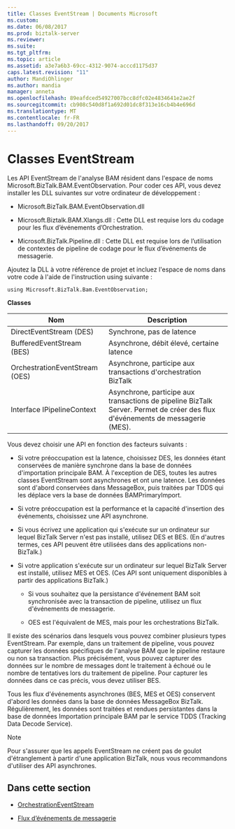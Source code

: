 ```yaml
---
title: Classes EventStream | Documents Microsoft
ms.custom: 
ms.date: 06/08/2017
ms.prod: biztalk-server
ms.reviewer: 
ms.suite: 
ms.tgt_pltfrm: 
ms.topic: article
ms.assetid: a3e7a6b3-69cc-4312-9074-acccd1175d37
caps.latest.revision: "11"
author: MandiOhlinger
ms.author: mandia
manager: anneta
ms.openlocfilehash: 89eafdced54927007bcc8dfc02e4834641e2ae2f
ms.sourcegitcommit: cb908c540d8f1a692d01dc8f313e16cb4b4e696d
ms.translationtype: MT
ms.contentlocale: fr-FR
ms.lasthandoff: 09/20/2017
---
```

# <a name="eventstream-classes"></a>Classes EventStream
Les API EventStream de l'analyse BAM résident dans l'espace de noms Microsoft.BizTalk.BAM.EventObservation. Pour coder ces API, vous devez installer les DLL suivantes sur votre ordinateur de développement :  
  
-   Microsoft.BizTalk.BAM.EventObservation.dll  
  
-   Microsoft.Biztalk.BAM.Xlangs.dll : Cette DLL est requise lors du codage pour les flux d’événements d’Orchestration.  
  
-   Microsoft.BizTalk.Pipeline.dll : Cette DLL est requise lors de l’utilisation de contextes de pipeline de codage pour le flux d’événements de messagerie.  
  
 Ajoutez la DLL à votre référence de projet et incluez l'espace de noms dans votre code à l'aide de l'instruction using suivante :  
  
```  
using Microsoft.BizTalk.Bam.EventObservation;  
```  
  
 **Classes**  
  
|Nom| Description|  
|----------|-----------------|  
|DirectEventStream (DES)|Synchrone, pas de latence|  
|BufferedEventStream (BES)|Asynchrone, débit élevé, certaine latence|  
|OrchestrationEventStream (OES)|Asynchrone, participe aux transactions d'orchestration BizTalk|  
|Interface IPipelineContext|Asynchrone, participe aux transactions de pipeline BizTalk Server. Permet de créer des flux d'événements de messagerie (MES).|  
  
 Vous devez choisir une API en fonction des facteurs suivants :  
  
-   Si votre préoccupation est la latence, choisissez DES, les données étant conservées de manière synchrone dans la base de données d'importation principale BAM. À l'exception de DES, toutes les autres classes EventStream sont asynchrones et ont une latence. Les données sont d'abord conservées dans MessageBox, puis traitées par TDDS qui les déplace vers la base de données BAMPrimaryImport.  
  
-   Si votre préoccupation est la performance et la capacité d'insertion des événements, choisissez une API asynchrone.  
  
-   Si vous écrivez une application qui s'exécute sur un ordinateur sur lequel BizTalk Server n'est pas installé, utilisez DES et BES. (En d'autres termes, ces API peuvent être utilisées dans des applications non-BizTalk.)  
  
-   Si votre application s'exécute sur un ordinateur sur lequel BizTalk Server est installé, utilisez MES et OES. (Ces API sont uniquement disponibles à partir des applications BizTalk.)  
  
    -   Si vous souhaitez que la persistance d'événement BAM soit synchronisée avec la transaction de pipeline, utilisez un flux d'événements de messagerie.  
  
    -   OES est l'équivalent de MES, mais pour les orchestrations BizTalk.  
  
 Il existe des scénarios dans lesquels vous pouvez combiner plusieurs types EventStream. Par exemple, dans un traitement de pipeline, vous pouvez capturer les données spécifiques de l'analyse BAM que le pipeline restaure ou non sa transaction. Plus précisément, vous pouvez capturer des données sur le nombre de messages dont le traitement à échoué ou le nombre de tentatives lors du traitement de pipeline. Pour capturer les données dans ce cas précis, vous devez utiliser BES.  
  
 Tous les flux d'événements asynchrones (BES, MES et OES) conservent d'abord les données dans la base de données MessageBox BizTalk. Régulièrement, les données sont traitées et rendues persistantes dans la base de données Importation principale BAM par le service TDDS (Tracking Data Decode Service).  
  
> [!NOTE]
>  Pour s'assurer que les appels EventStream ne créent pas de goulot d'étranglement à partir d'une application BizTalk, nous vous recommandons d'utiliser des API asynchrones.  
  
## <a name="in-this-section"></a>Dans cette section  
  
-   [OrchestrationEventStream](../core/orchestrationeventstream.md)  
  
-   [Flux d’événements de messagerie](../core/messaging-event-streams.md)